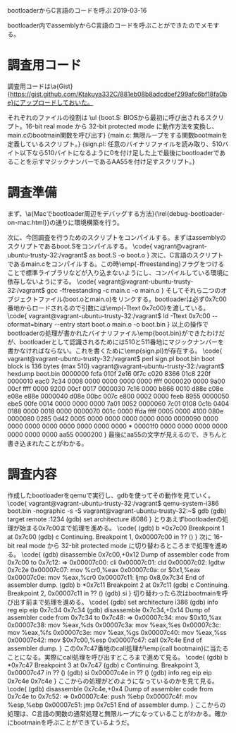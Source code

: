 bootloaderからC言語のコードを呼ぶ
2019-03-16


bootloader内でassemblyからC言語のコードを呼ぶことができたのでメモする。


# 調査用コード


調査用コードは\a{Gist}{https://gist.github.com/Ktakuya332C/881eb08b8adcdbef299afc6bf18fa0be}にアップロードしておいた。


それぞれのファイルの役割は
\ul
{boot.S: BIOSから最初に呼び出されるスクリプト。16-bit real mode から 32-bit protected mode に動作方法を変換し、main.cのbootmain関数を呼び出す}
{main.c: 無限ループをする関数bootmainを定義しているスクリプト。}
{sign.pl: 任意のバイナリファイルを読み取り、510バイト以下なら510バイトになるように0を付け足した上で最後にbootloaderであることを示すマジックナンバーであるAA55を付け足すスクリプト。}


# 調査準備


まず、\a{Macでbootloader周辺をデバッグする方法}{\rel{debug-bootloader-on-mac.html}}の通りに環境構築を行う。


次に、今回調査を行うためのスクリプトをコンパイルする。まずはassemblyのスクリプトであるboot.Sをコンパイルする。
\code{
vagrant@vagrant-ubuntu-trusty-32:/vagrant$ as boot.S -o boot.o
}
次に、C言語のスクリプトであるmain.cをコンパイルする。この時\emp{-ffreestanding}フラグをつけることで標準ライブラリなどが入り込まないようにし、コンパイルしている環境に依存しないようにする。
\code{
vagrant@vagrant-ubuntu-trusty-32:/vagrant$ gcc -ffreestanding -c main.c -o main.o
}
そしてそれら二つのオブジェクトファイル(boot.oとmain.o)をリンクする。bootloaderは必ず0x7c00番地からロードされるので引数には\emp{-Ttext 0x7c00}を渡している。
\code{
vagrant@vagrant-ubuntu-trusty-32:/vagrant$ ld -Ttext 0x7c00 --oformat=binary --entry start boot.o main.o -o boot.bin
}
以上の操作でbootloaderの処理が書かれたバイナリファイル\emp{boot.bin}ができたわけだが、bootloaderとして認識されるためには510と511番地にマジックナンバーを書かなければならない。これを書くために\emp{sign.pl}が存在する。
\code{
vagrant@vagrant-ubuntu-trusty-32:/vagrant$ perl sign.pl boot.bin
boot block is 136 bytes (max 510)
vagrant@vagrant-ubuntu-trusty-32:/vagrant$ hexdump boot.bin
0000000 fcfa 010f 2e16 0f7c c020 8366 01c8 220f
0000010 eac0 7c34 0008 0000 0000 0000 0000 ffff
0000020 0000 9a00 00cf ffff 0000 9200 00cf 0017
0000030 7c16 0000 b866 0010 d88e c08e e08e e88e
0000040 d08e 00bc 007c e800 0002 0000 feeb 8955
0000050 ebe5 00fe 0014 0000 0000 0000 7a01 0052
0000060 7c01 0108 0c1b 0404 0188 0000 0018 0000
0000070 001c 0000 ffda ffff 0005 0000 4100 080e
0000080 0285 0d42 0005 0000 0000 0000 0000 0000
0000090 0000 0000 0000 0000 0000 0000 0000 0000
*
00001f0 0000 0000 0000 0000 0000 0000 0000 aa55
0000200
}
最後にaa55の文字が見えるので、きちんと書き込まれたことがわかる。


# 調査内容


作成したbootloaderをqemuで実行し、gdbを使ってその動作を見ていく。
\code{
vagrant@vagrant-ubuntu-trusty-32:/vagrant$ qemu-system-i386 boot.bin -nographic -s -S
vagrant@vagrant-ubuntu-trusty-32:~$ gdb
(gdb) target remote :1234
(gdb) set architecture i8086
}
とりあえずbootloaderの処理が始まる0x7c00まで処理を進める。
\code{
(gdb) b *0x7c00
Breakpoint 1 at 0x7c00
(gdb) c
Continuing.
Breakpoint 1, 0x00007c00 in ?? ()
}
次に 16-bit real mode から 32-bit protected mode に切り替わるところまで処理を進める。
\code{
(gdb) disassemble 0x7c00,+0x12
Dump of assembler code from 0x7c00 to 0x7c12:
=> 0x00007c00:	cli
   0x00007c01:	cld
   0x00007c02:	lgdtw  0x7c2e
   0x00007c07:	mov    %cr0,%eax
   0x00007c0a:	or     $0x1,%eax
   0x00007c0e:	mov    %eax,%cr0
   0x00007c11:	ljmp   $0x8,$0x7c34
End of assembler dump.
(gdb) b *0x7c11
Breakpoint 2 at 0x7c11
(gdb) c
Continuing.
Breakpoint 2, 0x00007c11 in ?? ()
(gdb) si
}
切り替わったら次はbootmainを呼び出す前まで処理を進める。
\code{
(gdb) set architecture i386
(gdb) info reg eip
eip            0x7c34	0x7c34
(gdb) disassemble 0x7c34,+0x14
Dump of assembler code from 0x7c34 to 0x7c48:
=> 0x00007c34:	mov    $0x10,%ax
   0x00007c38:	mov    %eax,%ds
   0x00007c3a:	mov    %eax,%es
   0x00007c3c:	mov    %eax,%fs
   0x00007c3e:	mov    %eax,%gs
   0x00007c40:	mov    %eax,%ss
   0x00007c42:	mov    $0x7c00,%esp
   0x00007c47:	call   0x7c4e
End of assembler dump.
}
この0x7c47番地のcall処理が\emp{call bootmain}に当たることになる。実際にcall処理を呼び出すところまで進めて見る。
\code{
(gdb) b *0x7c47
Breakpoint 3 at 0x7c47
(gdb) c
Continuing.
Breakpoint 3, 0x00007c47 in ?? ()
(gdb) si
0x00007c4e in ?? ()
(gdb) info reg eip
eip            0x7c4e	0x7c4e
}
ここからの処理がどのようになっているのかを見て見る。
\code{
(gdb) disassemble 0x7c4e,+0x4
Dump of assembler code from 0x7c4e to 0x7c52:
=> 0x00007c4e:	push   %ebp
   0x00007c4f:	mov    %esp,%ebp
   0x00007c51:	jmp    0x7c51
End of assembler dump.
}
ここからの処理は、C言語の関数の通常処理と無限ループになっていることがわかる。確かにbootmainを呼ぶことができているようだ。
